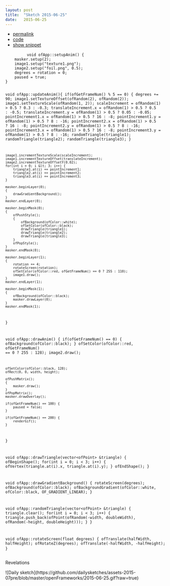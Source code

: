 ```yaml
---
layout: post
title:  "Sketch 2015-06-25"
date:   2015-06-25
---
```

<div class="code">
    <ul>
		<li><a href="{% post_url 2015-06-25-sketch %}">permalink</a></li>
		<li><a href="https://github.com/dailysketches/sketches-2015-07pre/tree/master/2015-06-25">code</a></li>
		<li><a href="#" class="snippet-button">show snippet</a></li>
	</ul>
    <pre class="snippet">
        <code class="cpp">void ofApp::setupAnim() {
    masker.setup(2);
    image1.setup("texture1.png");
    image2.setup("foil.png", 0.5);
    degrees = rotation = 0;
    paused = true;
}

void ofApp::updateAnim(){
    if(ofGetFrameNum() % 5 == 0) {
        degrees += 90;
        image1.setTextureOffset(ofRandom(2), ofRandom(2));
        image1.setTextureScale(ofRandom(1, 2));
        scaleIncrement = ofRandom(1) &gt; 0.5 ? 0.3 : -0.3;
        translateIncrement.x = ofRandom(1) &gt; 0.5 ? 0.5 : -0.5;
        translateIncrement.y = ofRandom(1) &gt; 0.5 ? 0.05 : -0.05;
        pointIncrement1.x = ofRandom(1) &gt; 0.5 ? 16 : -8;
        pointIncrement1.y = ofRandom(1) &gt; 0.5 ? 8 : -16;
        pointIncrement2.x = ofRandom(1) &gt; 0.5 ? 16 : -8;
        pointIncrement2.y = ofRandom(1) &gt; 0.5 ? 8 : -16;
        pointIncrement3.x = ofRandom(1) &gt; 0.5 ? 16 : -8;
        pointIncrement3.y = ofRandom(1) &gt; 0.5 ? 8 : -16;
        randomTriangle(triangle1);
        randomTriangle(triangle2);
        randomTriangle(triangle3);
    }
    
    image1.incrementTextureScale(scaleIncrement);
    image1.incrementTextureOffset(translateIncrement);
    image2.incrementTextureOffsetY(0.02);
    for(int i = 0; i &lt; 3; i++) {
        triangle1.at(i) += pointIncrement1;
        triangle2.at(i) += pointIncrement2;
        triangle3.at(i) += pointIncrement3;
    }
    
    masker.beginLayer(0);
    {
        drawGradientBackground();
    }
    masker.endLayer(0);
    
    masker.beginMask(0);
    {
        ofPushStyle();
        {
            ofBackground(ofColor::white);
            ofSetColor(ofColor::black);
            drawTriangle(triangle1);
            drawTriangle(triangle2);
            drawTriangle(triangle3);
        }
        ofPopStyle();
    }
    masker.endMask(0);
    
    masker.beginLayer(1);
    {
        rotation += 4;
        rotateScreen(rotation);
        ofSetColor(ofColor::red, ofGetFrameNum() == 0 ? 255 : 110);
        image1.draw();
    }
    masker.endLayer(1);
    
    masker.beginMask(1);
    {
        ofBackground(ofColor::black);
        masker.drawLayer(0);
    }
    masker.endMask(1);
}

void ofApp::drawAnim() {
    if(ofGetFrameNum() == 0) {
        ofBackground(ofColor::black);
    }
    ofSetColor(ofColor::red, ofGetFrameNum() == 0 ? 255 : 128);
    image2.draw();

    ofSetColor(ofColor::black, 128);
    ofRect(0, 0, width, height);

    ofPushMatrix();
    {
        masker.draw();
    }
    ofPopMatrix();
    masker.drawOverlay();
    
    if(ofGetFrameNum() == 100) {
        paused = false;
    }
    
    if(ofGetFrameNum() == 200) {
        renderGif();
    }
}

void ofApp::drawTriangle(vector&lt;ofPoint&gt; &amp;triangle) {
    ofBeginShape();
    for(int i = 0; i &lt; 3; i++) {
        ofVertex(triangle.at(i).x, triangle.at(i).y);
    }
    ofEndShape();
}

void ofApp::drawGradientBackground() {
    rotateScreen(degrees);
    ofBackground(ofColor::black);
    ofBackgroundGradient(ofColor::white, ofColor::black, OF_GRADIENT_LINEAR);
}

void ofApp::randomTriangle(vector&lt;ofPoint&gt; &amp;triangle) {
    triangle.clear();
    for(int i = 0; i &lt; 3; i++) {
        triangle.push_back(ofPoint(ofRandom(-width, doubleWidth), ofRandom(-height, doubleHeight)));
    }
}

void ofApp::rotateScreen(float degrees) {
    ofTranslate(halfWidth, halfHeight);
    ofRotateZ(degrees);
    ofTranslate(-halfWidth, -halfHeight);
}</code>
    </pre>
</div>
<p class="description">Revelations</p>
![Daily sketch](https://github.com/dailysketches/assets-2015-07pre/blob/master/openFrameworks/2015-06-25.gif?raw=true)
